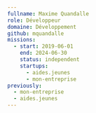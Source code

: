 ```yaml
---
fullname: Maxime Quandalle
role: Développeur
domaine: Développement
github: mquandalle
missions:
  - start: 2019-06-01
    end: 2024-06-30
    status: independent
    startups:
      - aides.jeunes
      - mon-entreprise
previously:
  - mon-entreprise
  - aides.jeunes
---
```

